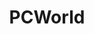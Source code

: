 ---
title: PCWorld
description: PCWorld helps you navigate the PC ecosystem to find the products you want and the advice you need to get the job done.
url: https://www.pcworld.com/
image:
    # url: '/assets/images/cafe.png'
    # alt: 'Cafe'
tags: ['gadget', 'news']
pubDate: 2023-11-12
draft: false
---